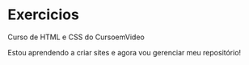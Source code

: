 # Exercicios
Curso de HTML e CSS do CursoemVideo

Estou aprendendo a criar sites e agora vou gerenciar meu repositório!